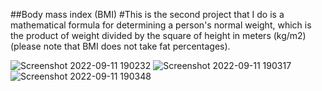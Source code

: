 ##Body mass index (BMI) 
#This is the second project that I do
is a mathematical formula for determining a person's normal weight,
which is the product of weight divided by the square of height in meters (kg/m2)
(please note that BMI does not take fat percentages).

![Screenshot 2022-09-11 190232](https://user-images.githubusercontent.com/94804979/189541134-6e84b696-46b3-4190-afc1-8232bd4b8a30.png)
![Screenshot 2022-09-11 190317](https://user-images.githubusercontent.com/94804979/189541139-7a998488-de0b-49ae-8a5b-eb9db8abab28.png)
![Screenshot 2022-09-11 190348](https://user-images.githubusercontent.com/94804979/189541142-23cc1a98-752f-43a9-b663-7ab4b2b3f17b.png)
